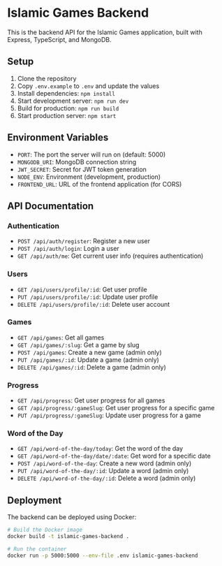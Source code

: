 
# Islamic Games Backend

This is the backend API for the Islamic Games application, built with Express, TypeScript, and MongoDB.

## Setup

1. Clone the repository
2. Copy `.env.example` to `.env` and update the values
3. Install dependencies: `npm install`
4. Start development server: `npm run dev`
5. Build for production: `npm run build`
6. Start production server: `npm start`

## Environment Variables

- `PORT`: The port the server will run on (default: 5000)
- `MONGODB_URI`: MongoDB connection string
- `JWT_SECRET`: Secret for JWT token generation
- `NODE_ENV`: Environment (development, production)
- `FRONTEND_URL`: URL of the frontend application (for CORS)

## API Documentation

### Authentication

- `POST /api/auth/register`: Register a new user
- `POST /api/auth/login`: Login a user
- `GET /api/auth/me`: Get current user info (requires authentication)

### Users

- `GET /api/users/profile/:id`: Get user profile
- `PUT /api/users/profile/:id`: Update user profile
- `DELETE /api/users/profile/:id`: Delete user account

### Games

- `GET /api/games`: Get all games
- `GET /api/games/:slug`: Get a game by slug
- `POST /api/games`: Create a new game (admin only)
- `PUT /api/games/:id`: Update a game (admin only)
- `DELETE /api/games/:id`: Delete a game (admin only)

### Progress

- `GET /api/progress`: Get user progress for all games
- `GET /api/progress/:gameSlug`: Get user progress for a specific game
- `PUT /api/progress/:gameSlug`: Update user progress for a game

### Word of the Day

- `GET /api/word-of-the-day/today`: Get the word of the day
- `GET /api/word-of-the-day/date/:date`: Get word for a specific date
- `POST /api/word-of-the-day`: Create a new word (admin only)
- `PUT /api/word-of-the-day/:id`: Update a word (admin only)
- `DELETE /api/word-of-the-day/:id`: Delete a word (admin only)

## Deployment

The backend can be deployed using Docker:

```bash
# Build the Docker image
docker build -t islamic-games-backend .

# Run the container
docker run -p 5000:5000 --env-file .env islamic-games-backend
```
